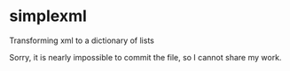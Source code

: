 simplexml
=========

Transforming xml to a dictionary of lists

Sorry, it is nearly impossible to commit the file, so I cannot share my work.
